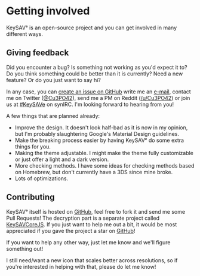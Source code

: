 # Getting involved

KeySAVᵉ is an open-source project and you can get involved in many different ways.

## Giving feedback

Did you encounter a bug? Is something not working as you'd expect it to? Do you think something could be better than it is currently? Need a new feature? Or do you just want to say hi?

In any case, you can [create an issue on GitHub](https://github.com/Cu3PO42/KeySAVe/issues/new) write me an [e-mail](mailto:cu3po42@gmail.com), contact me on Twitter ([@Cu3PO42](https://twitter.com/Cu3PO42)), send me a PM on Reddit ([/u/Cu3PO42](https://reddit.com/u/Cu3PO42)) or join us at [#KeySAVe](irc://irc.synirc.net:6667/#KeySAVe) on synIRC. I'm looking forward to hearing from you!

A few things that are planned already:

* Improve the design. It doesn't look half-bad as it is now in my opinion, but I'm probably slaughtering Google's Material Design guidelines.
* Make the breaking process easier by having KeySAVᵉ do some extra things for you.
* Making the theme adjustable. I might make the theme fully customizable or just offer a light and a dark version.
* More checking methods. I have some ideas for checking methods based on Homebrew, but don't currently have a 3DS since mine broke.
* Lots of optimizations.

## Contributing

KeySAVᵉ itself is hosted on [GitHub](https://github.com/Cu3PO42/KeySAVᵉ), feel free to fork it and send me some Pull Requests! The decryption part is a separate project called [KeySAVCoreJS](https://github.com/Cu3PO42/KeySAVCoreJS). If you just want to help me out a bit, it would be most appreciated if you gave the project a star on [GitHub](https://github.com/Cu3PO42/KeySAVᵉ)!

If you want to help any other way, just let me know and we'll figure something out!

I still need/want a new icon that scales better across resolutions, so if you're interested in helping with that, please do let me know!
